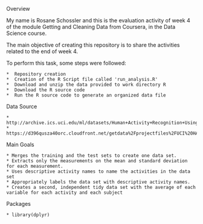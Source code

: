 Overview

My name is Rosane Schossler and this is the evaluation activity of week 4 of the module Getting and Cleaning Data from Coursera, in the Data Science course.

The main objective of creating this repository is to share the activities related to the end of week 4.

To perform this task, some steps were followed:
   
    *  Repository creation
    *  Creation of the R Script file called 'run_analysis.R'
    *  Download and unzip the data provided to work directory R
    *  Download the R source code 
    *  Run the R source code to generate an organized data file

Data Source

    * http://archive.ics.uci.edu/ml/datasets/Human+Activity+Recognition+Using+Smartphones
    * https://d396qusza40orc.cloudfront.net/getdata%2Fprojectfiles%2FUCI%20HAR%20Dataset.zip
    
Main Goals

    * Merges the training and the test sets to create one data set.
    * Extracts only the measurements on the mean and standard deviation for each measurement.
    * Uses descriptive activity names to name the activities in the data set
    * Appropriately labels the data set with descriptive activity names.
    * Creates a second, independent tidy data set with the average of each variable for each activity and each subject
    
Packages

    * library(dplyr)
